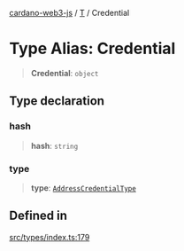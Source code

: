 [cardano-web3-js](../../../index.md) / [T](../index.md) / Credential

# Type Alias: Credential

> **Credential**: `object`

## Type declaration

### hash

> **hash**: `string`

### type

> **type**: [`AddressCredentialType`](AddressCredentialType.md)

## Defined in

[src/types/index.ts:179](https://github.com/xray-network/cardano-web3-js/blob/main/src/types/index.ts#L179)
